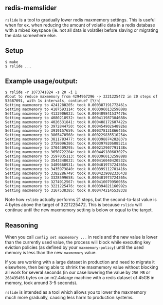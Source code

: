 redis-memslider
---------------

`rslide` is a tool to gradually lower redis maxmemory settings.  This is useful when for ex.
when reducing the amount of volatile data in a redis database with a mixed keyspace (ie. not
all data is volatile) before slaving or migrating the data somewhere else.


Setup
-----

    $ make
    $ rslide ...


Example usage/output:
---------------------
    $ rslide -r 1073741824 -s 20 -i 1
    About to reduce maxmemory from 4294967296 -> 3221225472 in 20 steps of 53687091, with 1s intervals, continue? [Y/n]
    Setting maxmemory to 4241280205: took 0.000387191772461s
    Setting maxmemory to 4187593114: took 0.000396013259888s
    Setting maxmemory to 4133906023: took 0.000409841537476s
    Setting maxmemory to 4080218932: took 0.000411987304688s
    Setting maxmemory to 4026531841: took 0.000408172607422s
    Setting maxmemory to 3972844750: took 0.000454902648926s
    Setting maxmemory to 3919157659: took 0.000378131866455s
    Setting maxmemory to 3865470568: took 0.000229835510254s
    Setting maxmemory to 3811783477: took 0.000398874282837s
    Setting maxmemory to 3758096386: took 0.000397920608521s
    Setting maxmemory to 3704409295: took 0.000212907791138s
    Setting maxmemory to 3650722204: took 0.000449180603027s
    Setting maxmemory to 3597035113: took 0.000396013259888s
    Setting maxmemory to 3543348022: took 0.000416040420532s
    Setting maxmemory to 3489660931: took 0.000401973724365s
    Setting maxmemory to 3435973840: took 0.000399112701416s
    Setting maxmemory to 3382286749: took 0.000423908233643s
    Setting maxmemory to 3328599658: took 0.000401973724365s
    Setting maxmemory to 3274912567: took 0.000410079956055s
    Setting maxmemory to 3221225476: took 0.000394821166992s
    Setting maxmemory to 3167538385: took 0.000474214553833s

Note how `rslide` actually performs 21 steps, but the second-to-last value is 4 bytes above the
target of 3221225472.  This is because `rslide` will continue until the new maxmemory setting is
below or equal to the target.


Reasoning
---------

When you call `config set maxmemory ...` in redis and the new value is lower than the currently
used value, the process will block while executing key eviction policies (as defined by your
`maxmemory-policy`) until the used memory is less than the new `maxmemory` value.

If you are working with a large dataset in production and need to migrate it elsewhere, then
being able to shrink the maxmemory value without blocking all work for several seconds (in
our case lowering the value by `256 MB` or `268435456` bytes on an m2.4xlarge machine with a
redis dataset of 45GB in memory, took around 3-5 seconds).

`rslide` is intended as a tool which allows you to lower the maxmemory much more gradually,
causing less harm to production systems.

